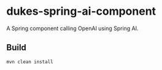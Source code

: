 # dukes-spring-ai-component

A Spring component calling OpenAI using Spring AI.

## Build

```
mvn clean install
```
